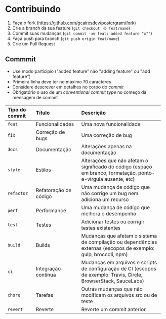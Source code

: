 # Contribuindo

1. Faça o fork (<https://github.com/gcairesdev/postergram/fork>)
2. Crie a branch da sua feature (`git checkout -b feat/name`)
3. Commit suas mudanças (`git commit -am feat: added feature "x"'`)
4. Faça push para branch (`git push origin feat/name`)
5. Crie um Pull Request

## Commmit

* Use modo participio ("added feature" não "adding feature" ou "add feature")
* Primeira linha deve ter no máximo 70 caracteres
* Considere descrever em detalhes no corpo do _commit_
* Obrigatório o uso de um _conventional commit type_ no começo da mensagem de commit

| Tipo do commit | Título                | Descrição                                                                                                          |
|:---------------|:----------------------|:-------------------------------------------------------------------------------------------------------------------|
| `feat`         | Funcionalidades       | Uma nova funcionalidade                                                                                            |
| `fix`          | Correção de bugs      | Uma correção de bug                                                                                                |
| `docs`         | Documentação          | Alterações apenas na documentação                                                                                  |
| `style`        | Estilos               | Alterações que não afetam o significado do código (espaço em branco, formatação, ponto-e-vírgula ausente, etc)     |
| `refactor`     | Refatoração de código | Uma mudança de código que não corrige um bug nem adiciona um recurso                                               |
| `perf`         | Performance           | Uma mudança de código que melhora o desempenho                                                                     |
| `test`         | Testes                | Adicionar testes ou corrigir testes existentes                                                                     |
| `build`        | Builds                | Mudanças que afetam o sistema de compilação ou dependências externas (escopos de exemplo: gulp, broccoli, npm)     |
| `ci`           | Integração contínua   | Mudanças em arquivos e scripts de configuração de CI (escopos de exemplo: Travis, Circle, BrowserStack, SauceLabs) |
| `chore`        | Tarefas               | Outras mudanças que não modificam os arquivos src ou de teste                                                      |
| `revert`       | Reverte               | Reverte um commit anterior                                                                                         |